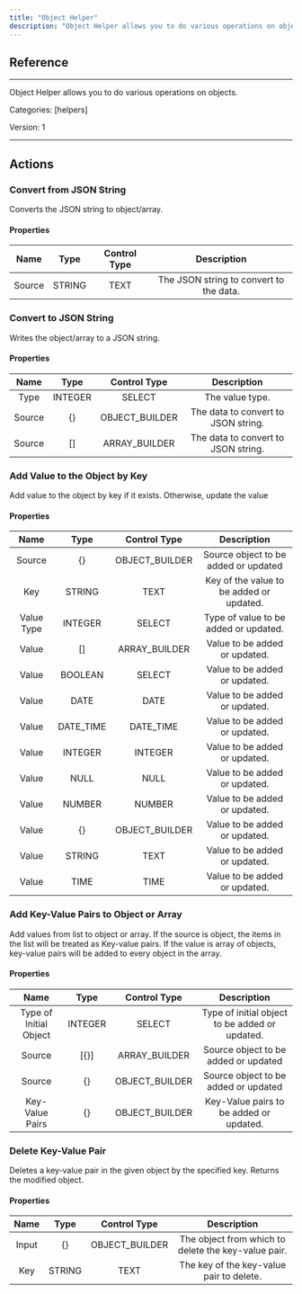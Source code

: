 ```yaml
---
title: "Object Helper"
description: "Object Helper allows you to do various operations on objects."
---
```

## Reference
<hr />

Object Helper allows you to do various operations on objects.


Categories: [helpers]


Version: 1

<hr />






## Actions


### Convert from JSON String
Converts the JSON string to object/array.

#### Properties

|      Name      |     Type     |     Control Type     |     Description     |
|:--------------:|:------------:|:--------------------:|:-------------------:|
| Source | STRING | TEXT  |  The JSON string to convert to the data.  |




### Convert to JSON String
Writes the object/array to a JSON string.

#### Properties

|      Name      |     Type     |     Control Type     |     Description     |
|:--------------:|:------------:|:--------------------:|:-------------------:|
| Type | INTEGER | SELECT  |  The value type.  |
| Source | {} | OBJECT_BUILDER  |  The data to convert to JSON string.  |
| Source | [] | ARRAY_BUILDER  |  The data to convert to JSON string.  |




### Add Value to the Object by Key
Add value to the object by key if it exists. Otherwise, update the value

#### Properties

|      Name      |     Type     |     Control Type     |     Description     |
|:--------------:|:------------:|:--------------------:|:-------------------:|
| Source | {} | OBJECT_BUILDER  |  Source object to be added or updated  |
| Key | STRING | TEXT  |  Key of the value to be added or updated.  |
| Value Type | INTEGER | SELECT  |  Type of value to be added or updated.  |
| Value | [] | ARRAY_BUILDER  |  Value to be added or updated.  |
| Value | BOOLEAN | SELECT  |  Value to be added or updated.  |
| Value | DATE | DATE  |  Value to be added or updated.  |
| Value | DATE_TIME | DATE_TIME  |  Value to be added or updated.  |
| Value | INTEGER | INTEGER  |  Value to be added or updated.  |
| Value | NULL | NULL  |  Value to be added or updated.  |
| Value | NUMBER | NUMBER  |  Value to be added or updated.  |
| Value | {} | OBJECT_BUILDER  |  Value to be added or updated.  |
| Value | STRING | TEXT  |  Value to be added or updated.  |
| Value | TIME | TIME  |  Value to be added or updated.  |




### Add Key-Value Pairs to Object or Array
Add values from list to object or array. If the source is object, the items in the list will be treated as Key-value pairs. If the value is array of objects, key-value pairs will be added to every object in the array.

#### Properties

|      Name      |     Type     |     Control Type     |     Description     |
|:--------------:|:------------:|:--------------------:|:-------------------:|
| Type of Initial Object | INTEGER | SELECT  |  Type of initial object to be added or updated.  |
| Source | [{}] | ARRAY_BUILDER  |  Source object to be added or updated  |
| Source | {} | OBJECT_BUILDER  |  Source object to be added or updated  |
| Key-Value Pairs | {} | OBJECT_BUILDER  |  Key-Value pairs to be added or updated.  |




### Delete Key-Value Pair
Deletes a key-value pair in the given object by the specified key. Returns the modified object.

#### Properties

|      Name      |     Type     |     Control Type     |     Description     |
|:--------------:|:------------:|:--------------------:|:-------------------:|
| Input | {} | OBJECT_BUILDER  |  The object from which to delete the key-value pair.  |
| Key | STRING | TEXT  |  The key of the key-value pair to delete.  |




